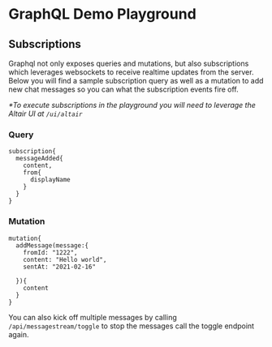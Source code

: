 # GraphQL Demo Playground



## Subscriptions
Graphql not only exposes queries and mutations, but also subscriptions which leverages websockets to receive realtime updates from the server. Below you will find a sample subscription query as well as a mutation to add new chat messages so you can what the subscription events fire off.

_*To execute subscriptions in the playground you will need to leverage the Altair UI at `/ui/altair`_

### Query
```
subscription{
  messageAdded{
    content,
    from{
      displayName
    }
  }
}
```
### Mutation
```
mutation{
  addMessage(message:{
    fromId: "1222",
    content: "Hello world",
    sentAt: "2021-02-16"

  }){
    content
  }
}
```

You can also kick off multiple messages by calling
`/api/messagestream/toggle`
to stop the messages call the toggle endpoint again.

